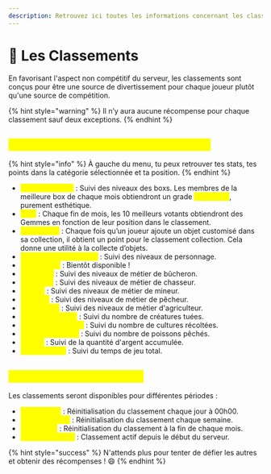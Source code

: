 ```yaml
---
description: Retrouvez ici toutes les informations concernant les classements
---
```


# 🥇 Les Classements

En favorisant l'aspect non compétitif du serveur, les classements sont conçus pour être une source de divertissement pour chaque joueur plutôt qu'une source de compétition.

{% hint style="warning" %}
Il n’y aura aucune récompense pour chaque classement sauf deux exceptions.
{% endhint %}

## <mark style="color:yellow;">Q</mark><mark style="color:yellow;">**uels sont les différents classements ?**</mark>

{% hint style="info" %}
À gauche du menu, tu peux retrouver tes stats, tes points dans la catégorie sélectionnée et ta position.
{% endhint %}

* <mark style="color:yellow;">**Niveaux de Box**</mark> : Suivi des niveaux des boxs. Les membres de la meilleure box de chaque mois obtiendront un grade <mark style="color:yellow;">**Champion**</mark>, purement esthétique.
* <mark style="color:yellow;">**Vote**</mark> : Chaque fin de mois, les 10 meilleurs votants obtiendront des Gemmes en fonction de leur position dans le classement.
* <mark style="color:yellow;">**Collections**</mark> : Chaque fois qu’un joueur ajoute un objet customisé dans sa collection, il obtient un point pour le classement collection. Cela donne une utilité à la collecte d’objets.
* <mark style="color:yellow;">**Niveau de personnage**</mark> : Suivi des niveaux de personnage.
* <mark style="color:yellow;">**Explorateur**</mark> : Bientôt disponible !
* <mark style="color:yellow;">**Bûcheron**</mark> : Suivi des niveaux de métier de bûcheron.
* <mark style="color:yellow;">**Chasseur**</mark> : Suivi des niveaux de métier de chasseur.
* <mark style="color:yellow;">**Mineur**</mark> : Suivi des niveaux de métier de mineur.
* <mark style="color:yellow;">**Pêcheur**</mark> : Suivi des niveaux de métier de pêcheur.
* <mark style="color:yellow;">**Agriculteur**</mark> : Suivi des niveaux de métier d'agriculteur.
* <mark style="color:yellow;">**Créatures Tuées**</mark> : Suivi du nombre de créatures tuées.
* <mark style="color:yellow;">**Cultures récoltées**</mark> : Suivi du nombre de cultures récoltées.
* <mark style="color:yellow;">**Poissons Pêchés**</mark> : Suivi du nombre de poissons pêchés.
* <mark style="color:yellow;">**Argent**</mark> : Suivi de la quantité d'argent accumulée.
* <mark style="color:yellow;">**Temps de jeu**</mark> : Suivi du temps de jeu total.

## <mark style="color:yellow;">**Périodes des classements**</mark>

Les classements seront disponibles pour différentes périodes :

* <mark style="color:yellow;">**Aujourd'hui**</mark> : Réinitialisation du classement chaque jour à 00h00.
* <mark style="color:yellow;">**Cette semaine**</mark> : Réinitialisation du classement chaque semaine.
* <mark style="color:yellow;">**Ce mois-ci**</mark> : Réinitialisation du classement à la fin de chaque mois.
* <mark style="color:yellow;">**Depuis toujours**</mark> : Classement actif depuis le début du serveur.

{% hint style="success" %}
N'attends plus pour tenter de défier les autres et obtenir des récompenses ! 😄
{% endhint %}
